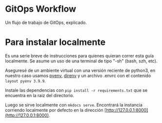 # GitOps Workflow
Un flujo de trabajo de GitOps, explicado.

# Para instalar localmente

Es una serie breve de instrucciones para quienes quieran correr esta guía localmente. Se asume un uso de una terminal de tipo "-sh" (bash, szh, etc). 

Aseguresé de un ambiente virtual con una versión reciente de python3, en nuestro caso usamos [pyenv](https://github.com/pyenv/pyenv#installation), [direnv](https://direnv.net/docs/installation.html) y un archivo .envrc con el contenido `layout pyenv 3.9.9`.

Instale las dependencias con `pip install -r requirements.txt` que se encuentra en la raiz del directorio.

Luego se sirve localmente con `mkdocs serve`. Encontrará la instancia corriendo localmente por defecto en la dirección [http://127.0.0.1:8000](http://127.0.0.1:8000).
